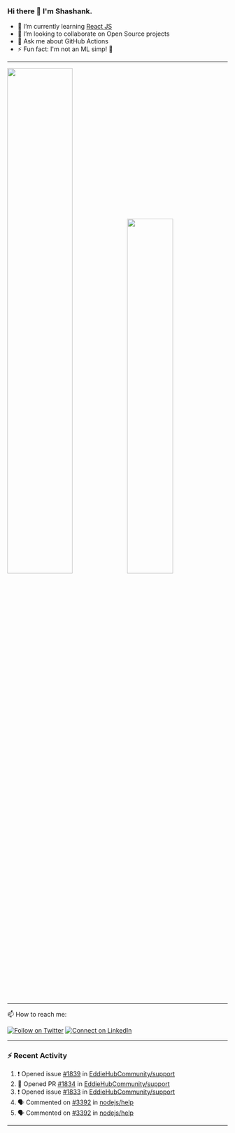 ### Hi there 👋 I'm Shashank. 
- 🌱 I’m currently learning [React JS](https://github.com/reactjs/reactjs.org)
- 👯 I’m looking to collaborate on Open Source projects
- 💬 Ask me about GitHub Actions
- ⚡ Fun fact: I'm not an ML simp! 🙂

<!--
**shashank-001/shashank-001** is a ✨ _special_ ✨ repository because its `README.md` (this file) appears on GitHub profile.-->

---
<img src="https://github-readme-stats-plum-eta.vercel.app/api?username=Shashank-001&show_icons=true&theme=tokyonight" width="54.4%"><img src="https://github-readme-stats.vercel.app/api/top-langs/?username=Shashank-001&layout=compact&theme=tokyonight" width="45.6%">

---
📫 How to reach me:

[![Follow on Twitter](https://img.shields.io/badge/--twitter?label=Twitter&logo=Twitter&style=social)](https://twitter.com/devshashank001) [![Connect on LinkedIn](https://img.shields.io/badge/--linkedin?label=LinkedIn&logo=LinkedIn&style=social)](https://www.linkedin.com/in/shashank-shekhar-code)

---

### :zap: Recent Activity

<!--START_SECTION:activity-->
1. ❗️ Opened issue [#1839](https://github.com/EddieHubCommunity/support/issues/1839) in [EddieHubCommunity/support](https://github.com/EddieHubCommunity/support)
2. 💪 Opened PR [#1834](https://github.com/EddieHubCommunity/support/pull/1834) in [EddieHubCommunity/support](https://github.com/EddieHubCommunity/support)
3. ❗️ Opened issue [#1833](https://github.com/EddieHubCommunity/support/issues/1833) in [EddieHubCommunity/support](https://github.com/EddieHubCommunity/support)
4. 🗣 Commented on [#3392](https://github.com/nodejs/help/issues/3392) in [nodejs/help](https://github.com/nodejs/help)
5. 🗣 Commented on [#3392](https://github.com/nodejs/help/issues/3392) in [nodejs/help](https://github.com/nodejs/help)
<!--END_SECTION:activity-->

---




